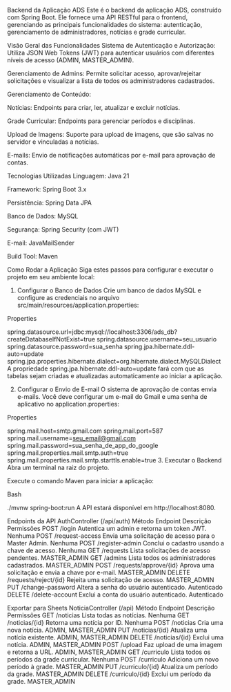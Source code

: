 Backend da Aplicação ADS
Este é o backend da aplicação ADS, construído com Spring Boot. Ele fornece uma API RESTful para o frontend, gerenciando as principais funcionalidades do sistema: autenticação, gerenciamento de administradores, notícias e grade curricular.

Visão Geral das Funcionalidades
Sistema de Autenticação e Autorização: Utiliza JSON Web Tokens (JWT) para autenticar usuários com diferentes níveis de acesso (ADMIN, MASTER_ADMIN).

Gerenciamento de Admins: Permite solicitar acesso, aprovar/rejeitar solicitações e visualizar a lista de todos os administradores cadastrados.

Gerenciamento de Conteúdo:

Notícias: Endpoints para criar, ler, atualizar e excluir notícias.

Grade Curricular: Endpoints para gerenciar períodos e disciplinas.

Upload de Imagens: Suporte para upload de imagens, que são salvas no servidor e vinculadas a notícias.

E-mails: Envio de notificações automáticas por e-mail para aprovação de contas.

Tecnologias Utilizadas
Linguagem: Java 21

Framework: Spring Boot 3.x

Persistência: Spring Data JPA

Banco de Dados: MySQL

Segurança: Spring Security (com JWT)

E-mail: JavaMailSender

Build Tool: Maven

Como Rodar a Aplicação
Siga estes passos para configurar e executar o projeto em seu ambiente local:

1. Configurar o Banco de Dados
Crie um banco de dados MySQL e configure as credenciais no arquivo src/main/resources/application.properties:

Properties

spring.datasource.url=jdbc:mysql://localhost:3306/ads_db?createDatabaseIfNotExist=true
spring.datasource.username=seu_usuario
spring.datasource.password=sua_senha
spring.jpa.hibernate.ddl-auto=update
spring.jpa.properties.hibernate.dialect=org.hibernate.dialect.MySQLDialect
A propriedade spring.jpa.hibernate.ddl-auto=update fará com que as tabelas sejam criadas e atualizadas automaticamente ao iniciar a aplicação.

2. Configurar o Envio de E-mail
O sistema de aprovação de contas envia e-mails. Você deve configurar um e-mail do Gmail e uma senha de aplicativo no application.properties:

Properties

spring.mail.host=smtp.gmail.com
spring.mail.port=587
spring.mail.username=seu_email@gmail.com
spring.mail.password=sua_senha_de_app_do_google
spring.mail.properties.mail.smtp.auth=true
spring.mail.properties.mail.smtp.starttls.enable=true
3. Executar o Backend
Abra um terminal na raiz do projeto.

Execute o comando Maven para iniciar a aplicação:

Bash

./mvnw spring-boot:run
A API estará disponível em http://localhost:8080.

Endpoints da API
AuthController (/api/auth)
Método	Endpoint	Descrição	Permissões
POST	/login	Autentica um admin e retorna um token JWT.	Nenhuma
POST	/request-access	Envia uma solicitação de acesso para o Master Admin.	Nenhuma
POST	/register-admin	Conclui o cadastro usando a chave de acesso.	Nenhuma
GET	/requests	Lista solicitações de acesso pendentes.	MASTER_ADMIN
GET	/admins	Lista todos os administradores cadastrados.	MASTER_ADMIN
POST	/requests/approve/{id}	Aprova uma solicitação e envia a chave por e-mail.	MASTER_ADMIN
DELETE	/requests/reject/{id}	Rejeita uma solicitação de acesso.	MASTER_ADMIN
PUT	/change-password	Altera a senha do usuário autenticado.	Autenticado
DELETE	/delete-account	Exclui a conta do usuário autenticado.	Autenticado

Exportar para Sheets
NoticiaController (/api)
Método	Endpoint	Descrição	Permissões
GET	/noticias	Lista todas as notícias.	Nenhuma
GET	/noticias/{id}	Retorna uma notícia por ID.	Nenhuma
POST	/noticias	Cria uma nova notícia.	ADMIN, MASTER_ADMIN
PUT	/noticias/{id}	Atualiza uma notícia existente.	ADMIN, MASTER_ADMIN
DELETE	/noticias/{id}	Exclui uma notícia.	ADMIN, MASTER_ADMIN
POST	/upload	Faz upload de uma imagem e retorna a URL.	ADMIN, MASTER_ADMIN
GET	/curriculo	Lista todos os períodos da grade curricular.	Nenhuma
POST	/curriculo	Adiciona um novo período à grade.	MASTER_ADMIN
PUT	/curriculo/{id}	Atualiza um período da grade.	MASTER_ADMIN
DELETE	/curriculo/{id}	Exclui um período da grade.	MASTER_ADMIN
